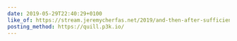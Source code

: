 ```yaml
---
date: 2019-05-29T22:40:29+0100
like_of: https://stream.jeremycherfas.net/2019/and-then-after-sufficient-time-and-some-heat
posting_method: https://quill.p3k.io/
---
```

